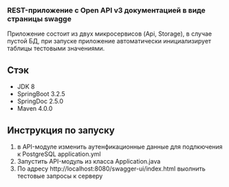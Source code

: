 ### REST-приложение с Open API v3 документацией в виде страницы swagge
Приложение состоит из двух микросервисов (Api, Storage), в случае пустой БД, при запуске приложение автоматически инициализирует таблицы тестовыми значениями.

## Стэк
- JDK 8
- SpringBoot 3.2.5
- SpringDoc 2.5.0
- Maven 4.0.0

## Инструкция по запуску
1. в API-модуле изменить аутенфикационные данные для подлкючения к PostgreSQL application.yml
2. Запустить API-модуль из класса Application.java
3. По адресу http://localhost:8080/swagger-ui/index.html выолнить тестовые запросы к серверу
